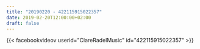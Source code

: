 ```yaml
---
title: "20190220 - 422115915022357"
date: 2019-02-20T12:00:00+02:00
draft: false
---
```


{{< facebookvideov userid="ClareRadelMusic" id="422115915022357" >}}